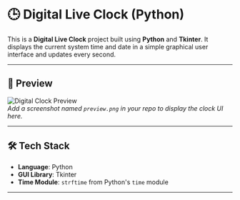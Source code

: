 # 🕒 Digital Live Clock (Python)

This is a **Digital Live Clock** project built using **Python** and **Tkinter**. It displays the current system time and date in a simple graphical user interface and updates every second.

---

## 📸 Preview

![Digital Clock Preview](preview.png)  
*Add a screenshot named `preview.png` in your repo to display the clock UI here.*

---

## 🛠️ Tech Stack

- **Language**: Python  
- **GUI Library**: Tkinter  
- **Time Module**: `strftime` from Python's `time` module

---
